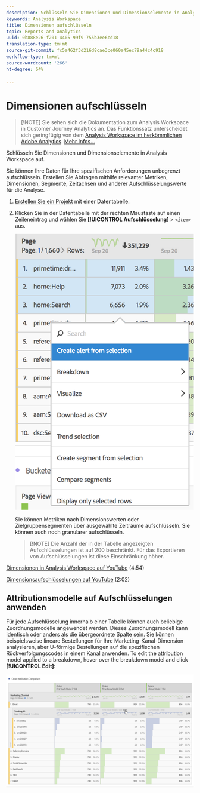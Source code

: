 ```yaml
---
description: Schlüsseln Sie Dimensionen und Dimensionselemente in Analysis Workspace auf.
keywords: Analysis Workspace
title: Dimensionen aufschlüsseln
topic: Reports and analytics
uuid: 0b888e26-f201-4405-99f9-755b3ee6cd18
translation-type: tm+mt
source-git-commit: fc5a462f3d216d8cae3ce060a45ec79a44c4c918
workflow-type: tm+mt
source-wordcount: '266'
ht-degree: 64%

---
```



# Dimensionen aufschlüsseln

>[!NOTE] Sie sehen sich die Dokumentation zum Analysis Workspace in Customer Journey Analytics an. Das Funktionssatz unterscheidet sich geringfügig von dem [Analysis Workspace im herkömmlichen Adobe Analytics](https://docs.adobe.com/content/help/de-DE/analytics/analyze/analysis-workspace/home.html). [Mehr Infos...](/help/getting-started/cja-aa.md)

Schlüsseln Sie Dimensionen und Dimensionselemente in Analysis Workspace auf.

Sie können Ihre Daten für Ihre spezifischen Anforderungen unbegrenzt aufschlüsseln. Erstellen Sie Abfragen mithilfe relevanter Metriken, Dimensionen, Segmente, Zeitachsen und anderer Aufschlüsselungswerte für die Analyse.

1. [Erstellen Sie ein Projekt](/help/analysis-workspace/home.md) mit einer Datentabelle.
1. Klicken Sie in der Datentabelle mit der rechten Maustaste auf einen Zeileneintrag und wählen Sie **[!UICONTROL Aufschlüsselung]** > *`<item>`* aus.

   ![Schritt Ergebnis](assets/fa_data_table_actions.png)

   Sie können Metriken nach Dimensionswerten oder Zielgruppensegmenten über ausgewählte Zeiträume aufschlüsseln. Sie können auch noch granularer aufschlüsseln.

   >[!NOTE] Die Anzahl der in der Tabelle angezeigten Aufschlüsselungen ist auf 200 beschränkt. Für das Exportieren von Aufschlüsselungen ist diese Einschränkung höher.

[Dimensionen in Analysis Workspace auf YouTube](https://www.youtube.com/watch?v=P9W0hhIHhCs&amp;index=12&amp;list=PL2tCx83mn7GuNnQdYGOtlyCu0V5mEZ8sS) (4:54)

[Dimensionsaufschlüsselungen auf YouTube](https://www.youtube.com/watch?v=3mQ2HN7-lIc&amp;list=PL2tCx83mn7GuNnQdYGOtlyCu0V5mEZ8sS&amp;index=13) (2:02)

## Attributionsmodelle auf Aufschlüsselungen anwenden

Für jede Aufschlüsselung innerhalb einer Tabelle können auch beliebige Zuordnungsmodelle angewendet werden. Dieses Zuordnungsmodell kann identisch oder anders als die übergeordnete Spalte sein. Sie können beispielsweise lineare Bestellungen für Ihre Marketing-Kanal-Dimension analysieren, aber U-förmige Bestellungen auf die spezifischen Rückverfolgungscodes in einem Kanal anwenden. To edit the attribution model applied to a breakdown, hover over the breakdown model and click **[!UICONTROL Edit]**:

![Unterteilungseinstellungen](assets/breakdown_settings.png)
